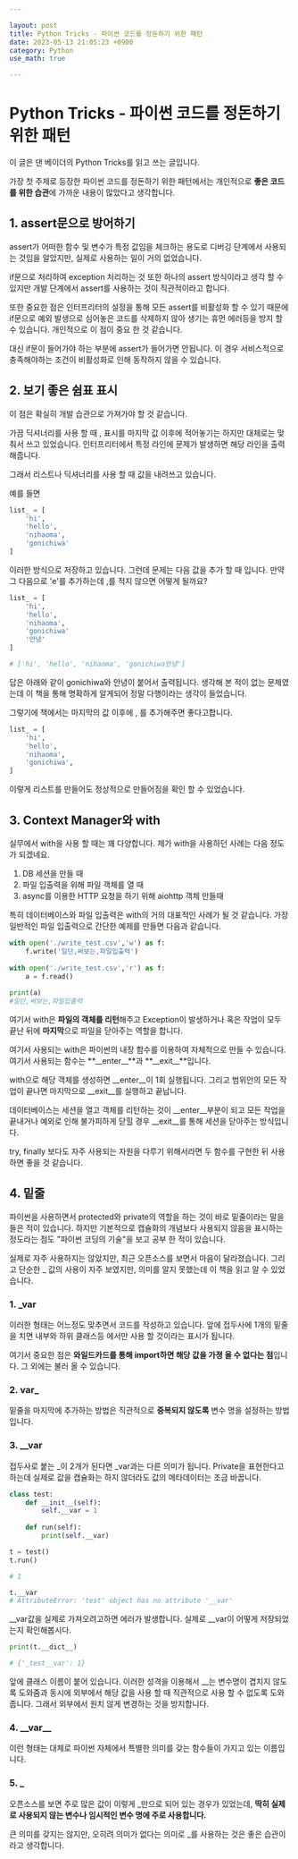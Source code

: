 ```yaml
---

layout: post
title: Python Tricks - 파이썬 코드를 정돈하기 위한 패턴
date: 2023-05-13 21:05:23 +0900
category: Python
use_math: true

---
```


# Python Tricks - 파이썬 코드를 정돈하기 위한 패턴

이 글은 댄 베이더의 Python Tricks를 읽고 쓰는 글입니다.

가장 첫 주제로 등장한 파이썬 코드를 정돈하기 위한 패턴에서는 개인적으로 **좋은 코드를 위한 습관**에 가까운 내용이 많았다고 생각합니다.

## 1. assert문으로 방어하기

assert가 어떠한 함수 및 변수가 특정 값임을 체크하는 용도로 디버깅 단계에서 사용되는 것임을 알았지만, 실제로 사용하는 일이 거의 없었습니다.

if문으로 처리하여 exception 처리하는 것 또한 하나의 assert 방식이라고 생각 할 수 있지만 개발 단계에서 assert를 사용하는 것이 직관적이라고 합니다.

또한 중요한 점은 인터프리터의 설정을 통해 모든 assert를 비활성화 할 수 있기 때문에 if문으로 예외 발생으로 심어놓은 코드를 삭제하지 않아 생기는 휴먼 에러등을 방지 할 수 있습니다. 개인적으로 이 점이 중요 한 것 같습니다.

대신 if문이 들어가야 하는 부분에 assert가 들어가면 안됩니다. 이 경우 서비스적으로 충족해야하는 조건이 비활성화로 인해 동작하지 않을 수 있습니다.

## 2. 보기 좋은 쉼표 표시

이 점은 확실히 개발 습관으로 가져가야 할 것 같습니다.

가끔 딕셔너리를 사용 할 때 , 표시를 마지막 값 이후에 적어놓기는 하지만 대체로는 맞춰서 쓰고 있었습니다. 인터프리터에서 특정 라인에 문제가 발생하면 해당 라인을 출력해줍니다.

그래서 리스트나 딕셔너리를 사용 할 때 값을 내려쓰고 있습니다.

예를 들면


```python
list_ = [
	'hi',
	'hello',
	'nihaoma',
	'gonichiwa'
]
```
이러한 방식으로 저장하고 있습니다. 그런데 문제는 다음 값을 추가 할 때 입니다. 만약 그 다음으로 'e'를 추가하는데 ,를 적지 않으면 어떻게 될까요?

```python
list_ = [
	'hi',
	'hello',
	'nihaoma',
	'gonichiwa'
	'안녕'
]

# ['hi', 'hello', 'nihaoma', 'gonichiwa안녕']
```
답은 아래와 같이 gonichiwa와 안녕이 붙어서 출력됩니다. 생각해 본 적이 없는 문제였는데 이 책을 통해 명확하게 알게되어 정말 다행이라는 생각이 들었습니다.

그렇기에 책에서는 마지막의 값 이후에 , 를 추가해주면 좋다고합니다.

```python
list_ = [
	'hi',
	'hello',
	'nihaoma',
	'gonichiwa',
]
```
이렇게 리스트를 만들어도 정상적으로 만들어짐을 확인 할 수 있었습니다.

## 3. Context Manager와 with

실무에서 with을 사용 할 때는 꽤 다양합니다. 제가 with을 사용하던 사례는 다음 정도가 되겠네요.

1. DB 세션을 만들 때
2. 파일 입출력을 위해 파일 객체를 열 때
3. async를 이용한 HTTP 요청을 하기 위해 aiohttp 객체 만들때

특히 데이터베이스와 파일 입출력은 with의 거의 대표적인 사례가 될 것 같습니다. 가장 일반적인 파일 입출력으로 간단한 예제를 만들면 다음과 같습니다.

```python
with open('./write_test.csv','w') as f:
    f.write('일단,써보는,파일입출력')
    
with open('./write_test.csv','r') as f:
    a = f.read()
    
print(a)
#일단,써보는,파일입출력
```

여기서 with은 **파일의 객체를 리턴**해주고 Exception이 발생하거나 혹은 작업이 모두 끝난 뒤에 **마지막**으로 파일을 닫아주는 역할을 합니다.

여기서 사용되는 with은 파이썬의 내장 함수를 이용하여 자체적으로 만들 수 있습니다. 여기서 사용되는 함수는 **\_\_enter\_\_**과 **\_\_exit\_\_**입니다.

with으로 해당 객체를 생성하면 \_\_enter\_\_이 1회 실행됩니다. 그리고 범위안의 모든 작업이 끝나면 마지막으로 \_\_exit\_\_를 실행하고 끝납니다.

데이터베이스는 세션을 열고 객체를 리턴하는 것이 \_\_enter\_\_부분이 되고 모든 작업을 끝내거나 예외로 인해 불가피하게 닫힐 경우 \_\_exit\_\_를 통해 세션을 닫아주는 방식입니다.

try, finally 보다도 자주 사용되는 자원을 다루기 위해서라면 두 함수를 구현한 뒤 사용하면 좋을 것 같습니다.

## 4. 밑줄

파이썬을 사용하면서 protected와 private의 역할을 하는 것이 바로 밑줄이라는 말을 들은 적이 있습니다. 하지만 기본적으로 캡슐화의 개념보다 사용되지 않음을 표시하는 정도라는 점도 "파이썬 코딩의 기술"을 보고 공부 한 적이 있습니다.

실제로 자주 사용하지는 않았지만, 최근 오픈소스를 보면서 마음이 달라졌습니다. 그리고 단순한 _ 값의 사용이 자주 보였지만, 의미를 알지 못했는데 이 책을 읽고 알 수 있었습니다.

### 1. _var

이러한 형태는 어느정도 맞추면서 코드를 작성하고 있습니다. 앞에 접두사에 1개의 밑줄을 치면 내부와 하위 클래스등 에서만 사용 할 것이라는 표시가 됩니다.

여기서 중요한 점은 **와일드카드를 통해 import하면 해당 값을 가졍 올 수 없다는 점**입니다. 그 외에는 불러 올 수 있습니다.

### 2. var_

밑줄을 마지막에 추가하는 방법은 직관적으로 **중복되지 않도록** 변수 명을 설정하는 방법입니다.

### 3. __var

접두사로 붙는 \_이 2개가 된다면 \_var과는 다른 의미가 됩니다. Private을 표현한다고하는데 실제로 값을 캡슐화는 하지 않더라도 값의 메타데이터는 조금 바꿉니다.

```python
class test:
    def __init__(self):
        self.__var = 1
    
    def run(self):
        print(self.__var)

t = test()
t.run()

# 1

t.__var
# AttributeError: 'test' object has no attribute '__var'
```
\_\_var값을 실제로 가져오려고하면 에러가 발생합니다. 실제로 \_\_var이 어떻게 저장되었는지 확인해봅시다.

```python
print(t.__dict__)

# {'_test__var': 1}
```
앞에 클래스 이름이 붙어 있습니다. 이러한 성격을 이용해서 \_\_는 변수명이 겹치지 않도록 도와줌과 동시에 외부에서 해당 값을 사용 할 때 직관적으로 사용 할 수 없도록 도와줍니다. 그래서 외부에서 원치 않게 변경하는 것을 방지합니다.

### 4. \_\_var\_\_

이런 형태는 대체로 파이썬 자체에서 특별한 의미를 갖는 함수들이 가지고 있는 이름입니다.

### 5. _

오픈소스를 보면 주로 많은 값이 이렇게 \_만으로 되어 있는 경우가 있었는데, **딱히 실제로 사용되지 않는 변수나 임시적인 변수 명에 주로 사용합니다.**

큰 의미를 갖지는 않지만, 오히려 의미가 없다는 의미로 \_를 사용하는 것은 좋은 습관이라고 생각합니다.


